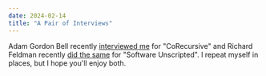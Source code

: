 ```yaml
---
date: 2024-02-14
title: "A Pair of Interviews"
---
```


Adam Gordon Bell recently [interviewed me][co-recursive] for "CoRecursive"
and Richard Feldman recently [did the same][software-unscripted] for "Software Unscripted".
I repeat myself in places,
but I hope you'll enjoy both.

[co-recursive]: https://open.spotify.com/episode/5wS3jB1d3Hq3hhWo4pFunA
[software-unscripted]: https://pod.link/1602572955/episode/7de37354dfa00eb3308e523467f410aa
